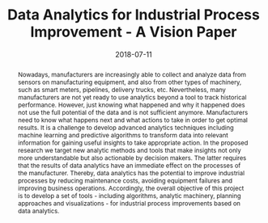 ---
abstract: Nowadays, manufacturers are increasingly able to collect and analyze data
  from sensors on manufacturing equipment, and also from other types of machinery,
  such as smart meters, pipelines, delivery trucks, etc. Nevertheless, many manufacturers
  are not yet ready to use analytics beyond a tool to track historical performance.
  However, just knowing what happened and why it happened does not use the full potential
  of the data and is not sufficient anymore. Manufacturers need to know what happens
  next and what actions to take in order to get optimal results. It is a challenge
  to develop advanced analytics techniques including machine learning and predictive
  algorithms to transform data into relevant information for gaining useful insights
  to take appropriate action. In the proposed research we target new analytic methods
  and tools that make insights not only more understandable but also actionable by
  decision makers. The latter requires that the results of data analytics have an
  immediate effect on the processes of the manufacturer. Thereby, data analytics has
  the potential to improve industrial processes by reducing maintenance costs, avoiding
  equipment failures and improving business operations. Accordingly, the overall objective
  of this project is to develop a set of tools - including algorithms, analytic machinery,
  planning approaches and visualizations - for industrial process improvements based
  on data analytics.
authors:
- Stefan Thalmann
- Jürgen Mangler
- Tobias Schreck
- Christian Huemer
- Marc Streit
- Florian Pauker
- Georg Weichhart
- Stefan Schulte
- Christian Kittl
- Christoph Pollak
- Matej Vukovic
- Gertrude Kappel
- Milot Gashi
- Stefanie Rinderle-Ma
- Josef Suschnigg
- Nikolina Jekic
- Stefanie Lindstaedt
date: '2018-07-11'
featured: false
links:
- name: Publik
  url: https://publik.tuwien.ac.at/showentry.php?ID=276777&lang=2
publication_types:
- '1'
publishDate: '2018-07-11'
title: Data Analytics for Industrial Process Improvement - A Vision Paper
url_pdf: https://publik.tuwien.ac.at/files/publik_276777.pdf
---
